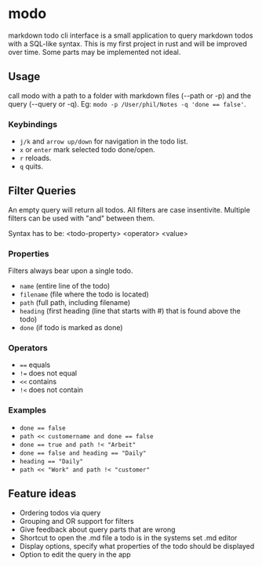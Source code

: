 # modo
markdown todo cli interface is a small application to query markdown todos with a SQL-like syntax.
This is my first project in rust and will be improved over time. Some parts may be implemented not ideal.

## Usage
call modo with a path to a folder with markdown files (--path or -p) and the query (--query or -q).
Eg: `modo -p /User/phil/Notes -q 'done == false'`. 

### Keybindings
- `j/k` and `arrow up/down` for navigation in the todo list.
- `x` or `enter` mark selected todo done/open.
- `r` reloads.
- `q` quits.

## Filter Queries
An empty query will return all todos. All filters are case insentivite.
Multiple filters can be used with "and" between them.

Syntax has to be: \<todo-property\> \<operator\> \<value\>

### Properties
Filters always bear upon a single todo.
- `name` (entire line of the todo)
- `filename` (file where the todo is located)
- `path` (full path, including filename)
- `heading` (first heading (line that starts with #) that is found above the todo)
- `done` (if todo is marked as done)

### Operators
- `==` equals
- `!=` does not equal
- `<<` contains 
- `!<` does not contain

### Examples
- `done == false`
- `path << customername and done == false`
- `done == true and path !< "Arbeit"`
- `done == false and heading == "Daily"`
- `heading == "Daily"`
- `path << "Work" and path !< "customer"`

## Feature ideas
- Ordering todos via query 
- Grouping and OR support for filters
- Give feedback about query parts that are wrong
- Shortcut to open the .md file a todo is in the systems set .md editor
- Display options, specify what properties of the todo should be displayed
- Option to edit the query in the app
